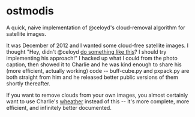 ostmodis
========

A quick, naive implementation of @celoyd's cloud-removal algorithm for satellite images. 

It was December of 2012 and I wanted some cloud-free satellite images. I thought 
"Hey, didn't @celoyd [do something like this](https://www.flickr.com/photos/vruba/8017203149/in/set-72157631622037685)? 
I should try implementing his approach!"
I hacked up what I could from the photo caption, then showed it to Charlie and he was kind enough to share his 
(more efficient, actually working) code -- buff-cube.py and pxpack.py are both straight from him and he released better public versions of them shortly thereafter.

If you want to remove clouds from your own images, you almost certainly want to use Charlie's [wheather](https://github.com/celoyd/wheather) instead of this 
-- it's more complete, more efficient, and infinitely better documented.




